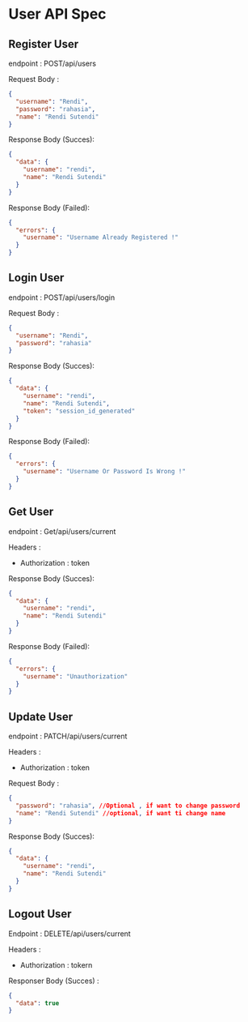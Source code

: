 # User API Spec

## Register User

endpoint : POST/api/users

Request Body :

```json
{
  "username": "Rendi",
  "password": "rahasia",
  "name": "Rendi Sutendi"
}
```

Response Body (Succes):

```json
{
  "data": {
    "username": "rendi",
    "name": "Rendi Sutendi"
  }
}
```

Response Body (Failed):

```json
{
  "errors": {
    "username": "Username Already Registered !"
  }
}
```

## Login User

endpoint : POST/api/users/login

Request Body :

```json
{
  "username": "Rendi",
  "password": "rahasia"
}
```

Response Body (Succes):

```json
{
  "data": {
    "username": "rendi",
    "name": "Rendi Sutendi",
    "token": "session_id_generated"
  }
}
```

Response Body (Failed):

```json
{
  "errors": {
    "username": "Username Or Password Is Wrong !"
  }
}
```

## Get User

endpoint : Get/api/users/current

Headers :

- Authorization : token

Response Body (Succes):

```json
{
  "data": {
    "username": "rendi",
    "name": "Rendi Sutendi"
  }
}
```

Response Body (Failed):

```json
{
  "errors": {
    "username": "Unauthorization"
  }
}
```

## Update User

endpoint : PATCH/api/users/current

Headers :

- Authorization : token

Request Body :

```json
{
  "password": "rahasia", //Optional , if want to change password
  "name": "Rendi Sutendi" //optional, if want ti change name
}
```

Response Body (Succes):

```json
{
  "data": {
    "username": "rendi",
    "name": "Rendi Sutendi"
  }
}
```

## Logout User

Endpoint : DELETE/api/users/current

Headers :

- Authorization : tokern

Responser Body (Succes) :

```json
{
  "data": true
}
```
